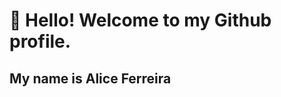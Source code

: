 # 👋 Hello! Welcome to my Github profile.
## My name is Alice Ferreira 

           
           
          
          
          
